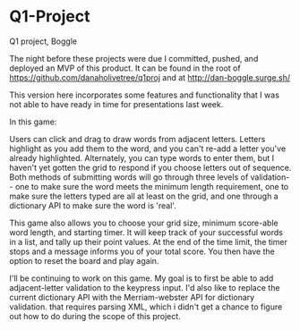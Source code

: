 # Q1-Project
Q1 project, Boggle

The night before these projects were due I committed, pushed, and deployed an MVP of this product. It can be found in the root of https://github.com/danaholivetree/q1proj and at http://dan-boggle.surge.sh/

This version here incorporates some features and functionality that I was not able to have ready in time for presentations last week.

In this game:

Users can click and drag to draw words from adjacent letters. Letters highlight as you add them to the word, and you can't re-add a letter you've already highlighted. Alternately, you can type words to enter them, but I haven't yet gotten the grid to respond if you choose letters out of sequence. Both methods of submitting words will go through three levels of validation-- one to make sure the word meets the minimum length requirement, one to make sure the letters typed are all at least on the grid, and one through a dictionary API to make sure the word is 'real'.

This game also allows you to choose your grid size, minimum score-able word length, and starting timer. It will keep track of your successful words in a list, and tally up their point values. At the end of the time limit, the timer stops and a message informs you of your total score. You then have the option to reset the board and play again.

I'll be continuing to work on this game. My goal is to first be able to add adjacent-letter validation to the keypress input. I'd also like to replace the current dictionary API with the Merriam-webster API for dictionary validation. that requires parsing XML, which i didn't get a chance to figure out how to do during the scope of this project.
